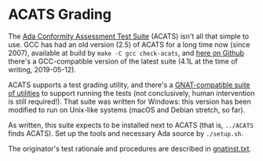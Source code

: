 # ACATS Grading #

The [Ada Conformity Assessment Test Suite](http://www.ada-auth.org/acats.html) (ACATS) isn't all that simple to use. GCC has had an old version (2.5) of ACATS for a long time now (since 2007), available at build by `make -C gcc check-acats`, and [here on Github](https://github.com/simonjwright/ACATS) there's a GCC-compatible version of the latest suite (4.1L at the time of writing, 2019-05-12).

ACATS supports a test grading utility, and there's a [GNAT-compatible suite of utilities](http://www.ada-auth.org/submit-tools.html) to support running the tests (not conclusively, human intervention is still required!). That suite was written for Windows: this version has been modified to run on Unix-like systems (macOS and Debian stretch, so far).

As written, this suite expects to be installed next to ACATS (that is, `../ACATS` finds ACATS). Set up the tools and necessary Ada source by `./setup.sh`.

The originator's test rationale and procedures are described in [gnatinst.txt](gnatinst.txt).
